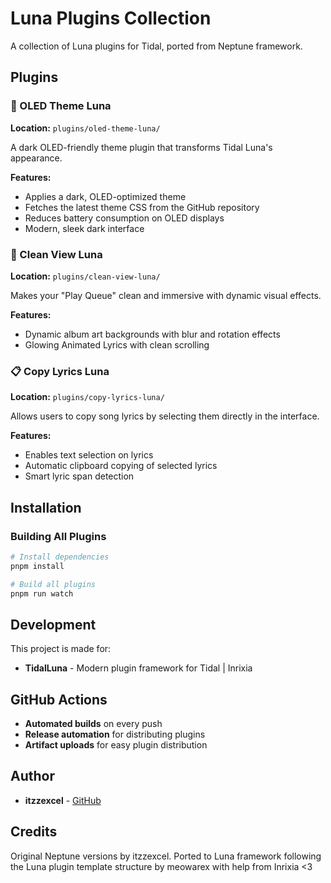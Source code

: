 # Luna Plugins Collection

A collection of Luna plugins for Tidal, ported from Neptune framework.

## Plugins

### 🎨 OLED Theme Luna
**Location:** `plugins/oled-theme-luna/`

A dark OLED-friendly theme plugin that transforms Tidal Luna's appearance.

**Features:**
- Applies a dark, OLED-optimized theme
- Fetches the latest theme CSS from the GitHub repository
- Reduces battery consumption on OLED displays
- Modern, sleek dark interface

### 🎵 Clean View Luna  
**Location:** `plugins/clean-view-luna/`

Makes your "Play Queue" clean and immersive with dynamic visual effects.

**Features:**
- Dynamic album art backgrounds with blur and rotation effects
- Glowing Animated Lyrics with clean scrolling

### 📋 Copy Lyrics Luna
**Location:** `plugins/copy-lyrics-luna/`

Allows users to copy song lyrics by selecting them directly in the interface.

**Features:**
- Enables text selection on lyrics
- Automatic clipboard copying of selected lyrics
- Smart lyric span detection

## Installation

### Building All Plugins
```bash
# Install dependencies
pnpm install

# Build all plugins
pnpm run watch
```

## Development

This project is made for:
- **TidalLuna** - Modern plugin framework for Tidal | Inrixia

## GitHub Actions

- **Automated builds** on every push
- **Release automation** for distributing plugins
- **Artifact uploads** for easy plugin distribution

## Author

- **itzzexcel** - [GitHub](https://github.com/ItzzExcel)

## Credits

Original Neptune versions by itzzexcel. Ported to Luna framework following the Luna plugin template structure by meowarex with help from Inrixia <3 